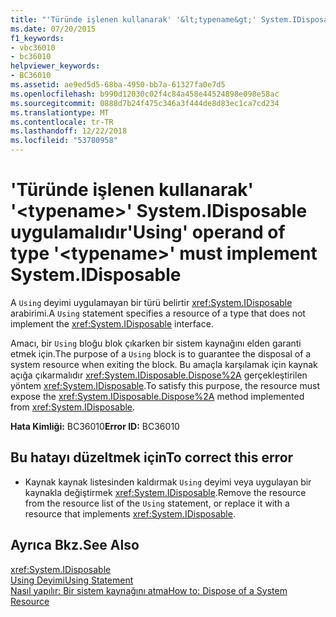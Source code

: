 ```yaml
---
title: "'Türünde işlenen kullanarak' '&lt;typename&gt;' System.IDisposable uygulamalıdır"
ms.date: 07/20/2015
f1_keywords:
- vbc36010
- bc36010
helpviewer_keywords:
- BC36010
ms.assetid: ae9ed5d5-68ba-4950-bb7a-61327fa0e7d5
ms.openlocfilehash: b990d12030c02f4c84a458e44524898e098e58ac
ms.sourcegitcommit: 0888d7b24f475c346a3f444de8d83ec1ca7cd234
ms.translationtype: MT
ms.contentlocale: tr-TR
ms.lasthandoff: 12/22/2018
ms.locfileid: "53780958"
---
```

# <a name="using-operand-of-type-lttypenamegt-must-implement-systemidisposable"></a><span data-ttu-id="f9070-102">'Türünde işlenen kullanarak' '&lt;typename&gt;' System.IDisposable uygulamalıdır</span><span class="sxs-lookup"><span data-stu-id="f9070-102">'Using' operand of type '&lt;typename&gt;' must implement System.IDisposable</span></span>
<span data-ttu-id="f9070-103">A `Using` deyimi uygulamayan bir türü belirtir <xref:System.IDisposable> arabirimi.</span><span class="sxs-lookup"><span data-stu-id="f9070-103">A `Using` statement specifies a resource of a type that does not implement the <xref:System.IDisposable> interface.</span></span>  
  
 <span data-ttu-id="f9070-104">Amacı, bir `Using` bloğu blok çıkarken bir sistem kaynağını elden garanti etmek için.</span><span class="sxs-lookup"><span data-stu-id="f9070-104">The purpose of a `Using` block is to guarantee the disposal of a system resource when exiting the block.</span></span> <span data-ttu-id="f9070-105">Bu amaçla karşılamak için kaynak açığa çıkarmalıdır <xref:System.IDisposable.Dispose%2A> gerçekleştirilen yöntem <xref:System.IDisposable>.</span><span class="sxs-lookup"><span data-stu-id="f9070-105">To satisfy this purpose, the resource must expose the <xref:System.IDisposable.Dispose%2A> method implemented from <xref:System.IDisposable>.</span></span>  
  
 <span data-ttu-id="f9070-106">**Hata Kimliği:** BC36010</span><span class="sxs-lookup"><span data-stu-id="f9070-106">**Error ID:** BC36010</span></span>  
  
## <a name="to-correct-this-error"></a><span data-ttu-id="f9070-107">Bu hatayı düzeltmek için</span><span class="sxs-lookup"><span data-stu-id="f9070-107">To correct this error</span></span>  
  
-   <span data-ttu-id="f9070-108">Kaynak kaynak listesinden kaldırmak `Using` deyimi veya uygulayan bir kaynakla değiştirmek <xref:System.IDisposable>.</span><span class="sxs-lookup"><span data-stu-id="f9070-108">Remove the resource from the resource list of the `Using` statement, or replace it with a resource that implements <xref:System.IDisposable>.</span></span>  
  
## <a name="see-also"></a><span data-ttu-id="f9070-109">Ayrıca Bkz.</span><span class="sxs-lookup"><span data-stu-id="f9070-109">See Also</span></span>  
 <xref:System.IDisposable>  
 [<span data-ttu-id="f9070-110">Using Deyimi</span><span class="sxs-lookup"><span data-stu-id="f9070-110">Using Statement</span></span>](../../visual-basic/language-reference/statements/using-statement.md)  
 [<span data-ttu-id="f9070-111">Nasıl yapılır: Bir sistem kaynağını atma</span><span class="sxs-lookup"><span data-stu-id="f9070-111">How to: Dispose of a System Resource</span></span>](../../visual-basic/programming-guide/language-features/control-flow/how-to-dispose-of-a-system-resource.md)
